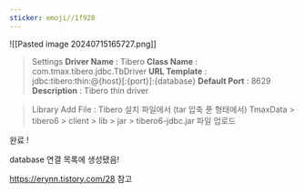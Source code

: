 ```yaml
---
sticker: emoji//1f920
---
```

![[Pasted image 20240715165727.png]]
> Settings
**Driver Name** : Tibero
**Class Name** : com.tmax.tibero.jdbc.TbDriver
**URL Template** : jdbc:tibero:thin:@{host}[:{port}]:{database}
**Default Port** : 8629
**Description** : Tibero thin driver


> Library
> Add File : Tibero 설치 파일에서 (tar 압축 푼 형태에서)
> 	TmaxData > tibero6 > client > lib > jar > tibero6-jdbc.jar 파일 업로드

완료 !

database 연결 목록에 생성됐음!

https://erynn.tistory.com/28
참고